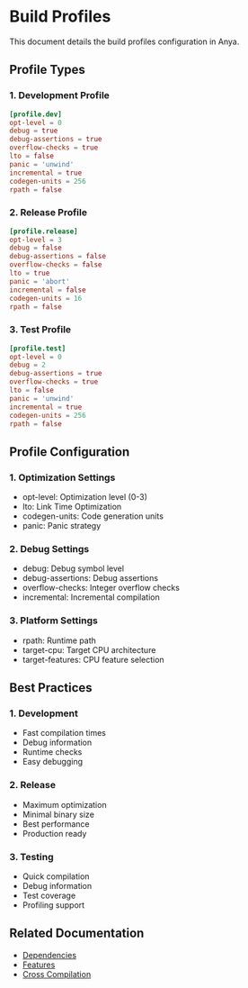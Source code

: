 # Build Profiles

This document details the build profiles configuration in Anya.

## Profile Types

### 1. Development Profile
```toml
[profile.dev]
opt-level = 0
debug = true
debug-assertions = true
overflow-checks = true
lto = false
panic = 'unwind'
incremental = true
codegen-units = 256
rpath = false
```

### 2. Release Profile
```toml
[profile.release]
opt-level = 3
debug = false
debug-assertions = false
overflow-checks = false
lto = true
panic = 'abort'
incremental = false
codegen-units = 16
rpath = false
```

### 3. Test Profile
```toml
[profile.test]
opt-level = 0
debug = 2
debug-assertions = true
overflow-checks = true
lto = false
panic = 'unwind'
incremental = true
codegen-units = 256
rpath = false
```

## Profile Configuration

### 1. Optimization Settings
- opt-level: Optimization level (0-3)
- lto: Link Time Optimization
- codegen-units: Code generation units
- panic: Panic strategy

### 2. Debug Settings
- debug: Debug symbol level
- debug-assertions: Debug assertions
- overflow-checks: Integer overflow checks
- incremental: Incremental compilation

### 3. Platform Settings
- rpath: Runtime path
- target-cpu: Target CPU architecture
- target-features: CPU feature selection

## Best Practices

### 1. Development
- Fast compilation times
- Debug information
- Runtime checks
- Easy debugging

### 2. Release
- Maximum optimization
- Minimal binary size
- Best performance
- Production ready

### 3. Testing
- Quick compilation
- Debug information
- Test coverage
- Profiling support

## Related Documentation
- [Dependencies](dependencies.md)
- [Features](features.md)
- [Cross Compilation](cross-compilation.md)
